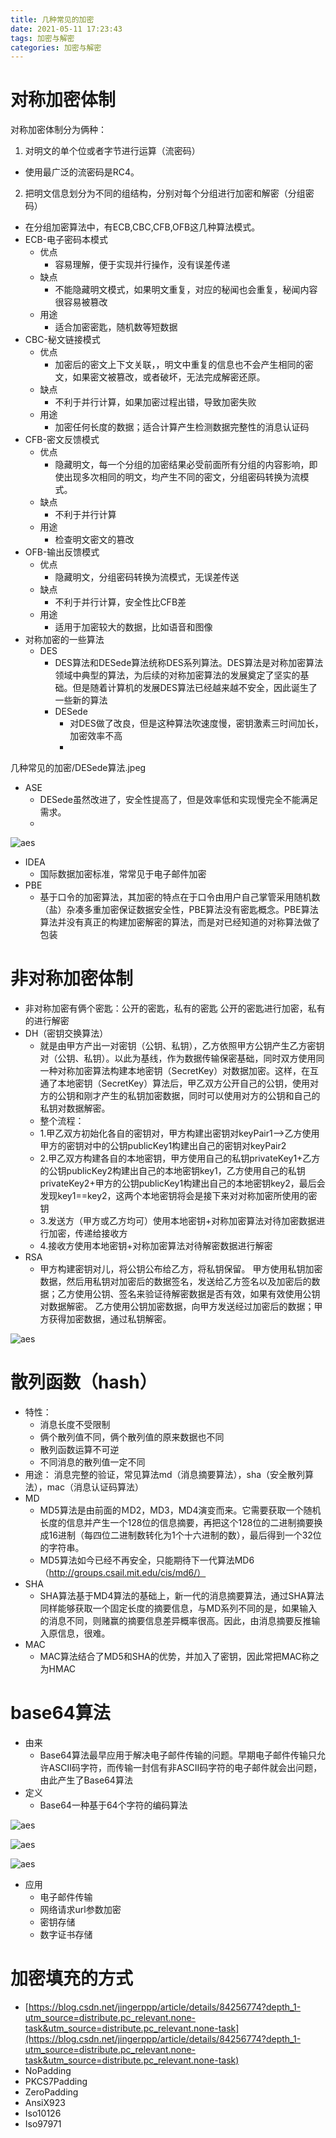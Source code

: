 ```yaml
---
title: 几种常见的加密
date: 2021-05-11 17:23:43
tags: 加密与解密
categories: 加密与解密
---
```


# 对称加密体制

对称加密体制分为俩种：

1. 对明文的单个位或者字节进行运算（流密码）

- 使用最广泛的流密码是RC4。

2. 把明文信息划分为不同的组结构，分别对每个分组进行加密和解密（分组密码）

- 在分组加密算法中，有ECB,CBC,CFB,OFB这几种算法模式。
- ECB-电子密码本模式
  - 优点
    - 容易理解，便于实现并行操作，没有误差传递
  - 缺点
    -  不能隐藏明文模式，如果明文重复，对应的秘闻也会重复，秘闻内容很容易被篡改
  - 用途
    -  适合加密密匙，随机数等短数据
- CBC-秘文链接模式
  -  优点
     -  加密后的密文上下文关联，，明文中重复的信息也不会产生相同的密文，如果密文被篡改，或者破坏，无法完成解密还原。
  -  缺点
     -  不利于并行计算，如果加密过程出错，导致加密失败
  -  用途
     -  加密任何长度的数据；适合计算产生检测数据完整性的消息认证码
- CFB-密文反馈模式
  -  优点
     -  隐藏明文，每一个分组的加密结果必受前面所有分组的内容影响，即使出现多次相同的明文，均产生不同的密文，分组密码转换为流模式。
  -  缺点
     -  不利于并行计算
  -  用途
     -  检查明文密文的篡改
- OFB-输出反馈模式
  -  优点
     -  隐藏明文，分组密码转换为流模式，无误差传送
  -  缺点
     -  不利于并行计算，安全性比CFB差
  -  用途
     -  适用于加密较大的数据，比如语音和图像
- 对称加密的一些算法
  - DES
    - DES算法和DESede算法统称DES系列算法。DES算法是对称加密算法领域中典型的算法，为后续的对称加密算法的发展奠定了坚实的基础。但是随着计算机的发展DES算法已经越来越不安全，因此诞生了一些新的算法
    - DESede
      - 对DES做了改良，但是这种算法吹速度慢，密钥激素三时间加长，加密效率不高
      - 

几种常见的加密/DESede算法.jpeg

- ASE
  - DESede虽然改进了，安全性提高了，但是效率低和实现慢完全不能满足需求。
  - 

![aes](几种常见的加密/AES算法.jpeg)

- IDEA
  - 国际数据加密标准，常常见于电子邮件加密
- PBE
  - 基于口令的加密算法，其加密的特点在于口令由用户自己掌管采用随机数（盐）杂凑多重加密保证数据安全性，PBE算法没有密匙概念。PBE算法算法并没有真正的构建加密解密的算法，而是对已经知道的对称算法做了包装

# 非对称加密体制

- 非对称加密有俩个密匙：公开的密匙，私有的密匙
  公开的密匙进行加密，私有的进行解密
- DH（密钥交换算法）
  - 就是由甲方产出一对密钥（公钥、私钥），乙方依照甲方公钥产生乙方密钥对（公钥、私钥）。以此为基线，作为数据传输保密基础，同时双方使用同一种对称加密算法构建本地密钥（SecretKey）对数据加密。这样，在互通了本地密钥（SecretKey）算法后，甲乙双方公开自己的公钥，使用对方的公钥和刚才产生的私钥加密数据，同时可以使用对方的公钥和自己的私钥对数据解密。
  - 整个流程：
  - 1.甲乙双方初始化各自的密钥对，甲方构建出密钥对keyPair1-->乙方使用甲方的密钥对中的公钥publicKey1构建出自己的密钥对keyPair2
  - 2.甲乙双方构建各自的本地密钥，甲方使用自己的私钥privateKey1+乙方的公钥publicKey2构建出自己的本地密钥key1，乙方使用自己的私钥privateKey2+甲方的公钥publicKey1构建出自己的本地密钥key2，最后会发现key1==key2，这两个本地密钥将会是接下来对对称加密所使用的密钥
  - 3.发送方（甲方或乙方均可）使用本地密钥+对称加密算法对待加密数据进行加密，传递给接收方
  - 4.接收方使用本地密钥+对称加密算法对待解密数据进行解密
- RSA
  - 甲方构建密钥对儿，将公钥公布给乙方，将私钥保留。
    甲方使用私钥加密数据，然后用私钥对加密后的数据签名，发送给乙方签名以及加密后的数据；乙方使用公钥、签名来验证待解密数据是否有效，如果有效使用公钥对数据解密。
    乙方使用公钥加密数据，向甲方发送经过加密后的数据；甲方获得加密数据，通过私钥解密。

![aes](几种常见的加密/RSA算法.jpeg)

# 散列函数（hash）

- 特性：
  - 消息长度不受限制
  - 俩个散列值不同，俩个散列值的原来数据也不同
  - 散列函数运算不可逆
  - 不同消息的散列值一定不同
- 用途：
  消息完整的验证，常见算法md（消息摘要算法），sha（安全散列算法），mac（消息认证码算法）
- MD
  - MD5算法是由前面的ＭD2，MD3，MD4演变而来。它需要获取一个随机长度的信息并产生一个128位的信息摘要，再把这个128位的二进制摘要换成16进制（每四位二进制数转化为1个十六进制的数），最后得到一个32位的字符串。
  - MD5算法如今已经不再安全，只能期待下一代算法MD6（http://groups.csail.mit.edu/cis/md6/）
- SHA
  - SHA算法基于MD4算法的基础上，新一代的消息摘要算法，通过SHA算法同样能够获取一个固定长度的摘要信息，与MD系列不同的是，如果输入的消息不同，则赌赢的摘要信息差异概率很高。因此，由消息摘要反推输入原信息，很难。
- MAC
  - MAC算法结合了MD5和SHA的优势，并加入了密钥，因此常把MAC称之为HMAC

# base64算法

- 由来
  - Base64算法最早应用于解决电子邮件传输的问题。早期电子邮件传输只允许ASCII码字符，而传输一封信有非ASCII码字符的电子邮件就会出问题，由此产生了Base64算法
- 定义
  - Base64一种基于64个字符的编码算法

![aes](几种常见的加密/base64映射表.jpeg)

![aes](几种常见的加密/Base64实现原理.jpeg)

![aes](几种常见的加密/非ASCII字符编码.jpeg)

- 应用
  - 电子邮件传输
  - 网络请求url参数加密
  - 密钥存储
  - 数字证书存储

# 加密填充的方式

- [https://blog.csdn.net/jingerppp/article/details/84256774?depth_1-utm_source=distribute.pc_relevant.none-task&utm_source=distribute.pc_relevant.none-task](https://blog.csdn.net/jingerppp/article/details/84256774?depth_1-utm_source=distribute.pc_relevant.none-task&utm_source=distribute.pc_relevant.none-task)
- NoPadding
- PKCS7Padding
- ZeroPadding
- AnsiX923
- Iso10126
- Iso97971